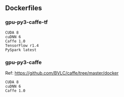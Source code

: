 ## Dockerfiles

### gpu-py3-caffe-tf
```
CUDA 8
cuDNN 6
Caffe 1.0
TensorFlow r1.4
PySpark latest
```

### gpu-py3-caffe
Ref: https://github.com/BVLC/caffe/tree/master/docker
```
CUDA 8
cuDNN 6
Caffe 1.0
```
